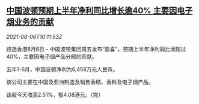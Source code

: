 <!--1628249463000-->
[中国波顿预期上半年净利同比增长逾40% 主要因电子烟业务的贡献](https://cn.reuters.com/article/graphic-china-petrol-fuel-0806-idCNKBS2F7157)
------

<div><i>2021-08-06T10:11:53Z</i></div><p>路透香港8月6日 - 中国波顿集团周五发布“盈喜”，预期上半年净利同比增超过40%，主要因电子烟产品分部的贡献。</p><p>去年1-6月，中国波顿净利为6,458万元人民币。</p><p>该公司主要在中国及亚洲制造及销售香精、香料及电子烟产品。</p><p>该股今天收高2.51%，报4.08港元。（完）</p>
